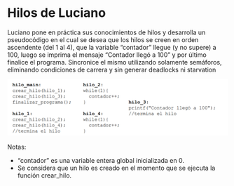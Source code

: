# Hilos de Luciano
Luciano pone en práctica sus conocimientos de hilos y desarrolla un pseudocódigo en el cual se desea que los hilos se creen en orden ascendente (del 1 al 4), que la variable “contador” llegue (y no supere) a 100, luego se imprima el mensaje “Contador llegó a 100” y por último finalice el programa.
Sincronice el mismo utilizando solamente semáforos, eliminando condiciones de carrera y sin generar deadlocks ni starvation

![alt text](image.png)

Notas:
- “contador” es una variable entera global inicializada en 0.
- Se considera que un hilo es creado en el momento que se ejecuta la función crear_hilo.
